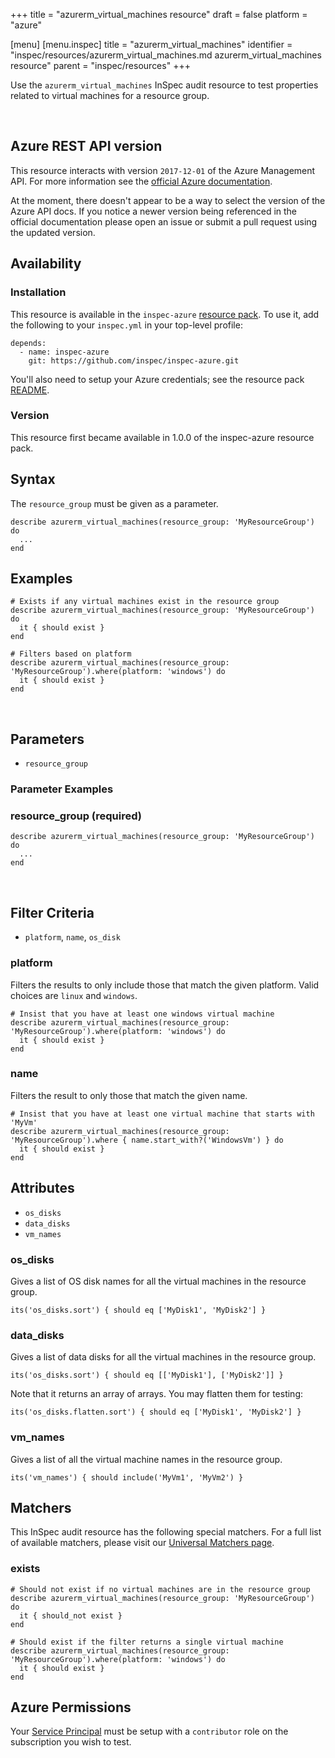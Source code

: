 +++
title = "azurerm_virtual_machines resource"
draft = false
platform = "azure"

[menu]
  [menu.inspec]
    title = "azurerm_virtual_machines"
    identifier = "inspec/resources/azurerm_virtual_machines.md azurerm_virtual_machines resource"
    parent = "inspec/resources"
+++


Use the `azurerm_virtual_machines` InSpec audit resource to test properties related to
virtual machines for a resource group.

<br />

## Azure REST API version

This resource interacts with version `2017-12-01` of the Azure
Management API. For more information see the [official Azure documentation](https://docs.microsoft.com/en-us/rest/api/compute/virtualmachines/list).

At the moment, there doesn't appear to be a way to select the version of the
Azure API docs. If you notice a newer version being referenced in the official
documentation please open an issue or submit a pull request using the updated
version.

## Availability

### Installation

This resource is available in the `inspec-azure` [resource
pack](https://www.inspec.io/docs/reference/glossary/#resource-pack). To use it, add the
following to your `inspec.yml` in your top-level profile:

    depends:
      - name: inspec-azure
        git: https://github.com/inspec/inspec-azure.git

You'll also need to setup your Azure credentials; see the resource pack
[README](https://github.com/inspec/inspec-azure#inspec-for-azure).

### Version

This resource first became available in 1.0.0 of the inspec-azure resource pack.

## Syntax

The `resource_group` must be given as a parameter.

    describe azurerm_virtual_machines(resource_group: 'MyResourceGroup') do
      ...
    end

## Examples

    # Exists if any virtual machines exist in the resource group
    describe azurerm_virtual_machines(resource_group: 'MyResourceGroup') do
      it { should exist }
    end

    # Filters based on platform
    describe azurerm_virtual_machines(resource_group: 'MyResourceGroup').where(platform: 'windows') do
      it { should exist }
    end

<br />

## Parameters

  - `resource_group`

### Parameter Examples

### resource\_group (required)

    describe azurerm_virtual_machines(resource_group: 'MyResourceGroup') do
      ...
    end

<br />

## Filter Criteria

  - `platform`, `name`, `os_disk`

### platform

Filters the results to only include those that match the given platform. Valid choices are
`linux` and `windows`.

    # Insist that you have at least one windows virtual machine
    describe azurerm_virtual_machines(resource_group: 'MyResourceGroup').where(platform: 'windows') do
      it { should exist }
    end

### name

Filters the result to only those that match the given name.

    # Insist that you have at least one virtual machine that starts with 'MyVm'
    describe azurerm_virtual_machines(resource_group: 'MyResourceGroup').where { name.start_with?('WindowsVm') } do
      it { should exist }
    end

## Attributes

  - `os_disks`
  - `data_disks`
  - `vm_names`

### os\_disks

Gives a list of OS disk names for all the virtual machines in the resource group.

    its('os_disks.sort') { should eq ['MyDisk1', 'MyDisk2'] }

### data\_disks

Gives a list of data disks for all the virtual machines in the resource group.

    its('os_disks.sort') { should eq [['MyDisk1'], ['MyDisk2']] }

Note that it returns an array of arrays. You may flatten them for testing:

    its('os_disks.flatten.sort') { should eq ['MyDisk1', 'MyDisk2'] }

### vm\_names

Gives a list of all the virtual machine names in the resource group.

    its('vm_names') { should include('MyVm1', 'MyVm2') }

## Matchers

This InSpec audit resource has the following special matchers. For a full list of
available matchers, please visit our [Universal Matchers
page](https://www.inspec.io/docs/reference/matchers/).

### exists

    # Should not exist if no virtual machines are in the resource group
    describe azurerm_virtual_machines(resource_group: 'MyResourceGroup') do
      it { should_not exist }
    end

    # Should exist if the filter returns a single virtual machine
    describe azurerm_virtual_machines(resource_group: 'MyResourceGroup').where(platform: 'windows') do
      it { should exist }
    end

## Azure Permissions

Your [Service
Principal](https://docs.microsoft.com/en-us/azure/azure-resource-manager/resource-group-create-service-principal-portal)
must be setup with a `contributor` role on the subscription you wish to test.
